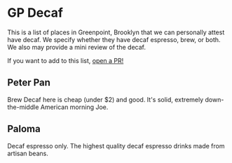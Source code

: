 # GP Decaf

This is a list of places in Greenpoint, Brooklyn that we can personally attest have decaf. We specify whether they have decaf espresso, brew, or both. We also may provide a mini review of the decaf.

If you want to add to this list, [open a PR!](https://github.com/mathslug/gpdecaf.info/)

## Peter Pan

Brew Decaf here is cheap (under $2) and good. It's solid, extremely down-the-middle American morning Joe.

## Paloma

Decaf espresso only. The highest quality decaf espresso drinks made from artisan beans.
